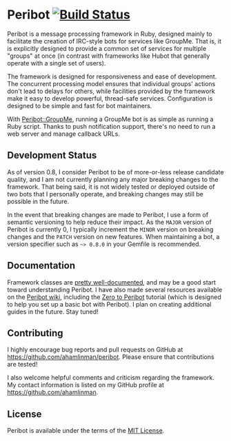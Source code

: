 # Peribot [![Build Status](https://travis-ci.org/ahamlinman/peribot.svg?branch=master)](https://travis-ci.org/ahamlinman/peribot)

Peribot is a message processing framework in Ruby, designed mainly to
facilitate the creation of IRC-style bots for services like GroupMe. That is,
it is explicitly designed to provide a common set of services for multiple
"groups" at once (in contrast with frameworks like Hubot that generally operate
with a single set of users).

The framework is designed for responsiveness and ease of development. The
concurrent processing model ensures that individual groups' actions don't lead
to delays for others, while facilities provided by the framework make it easy
to develop powerful, thread-safe services. Configuration is designed to be
simple and fast for bot maintainers.

With [Peribot::GroupMe](https://github.com/ahamlinman/peribot-groupme), running
a GroupMe bot is as simple as running a Ruby script. Thanks to push
notification support, there's no need to run a web server and manage callback
URLs.

## Development Status

As of version 0.8, I consider Peribot to be of more-or-less release candidate
quality, and I am not currently planning any major breaking changes to the
framework. That being said, it is not widely tested or deployed outside of two
bots that I personally operate, and breaking changes may still be possible in
the future.

In the event that breaking changes are made to Peribot, I use a form of semantic
versioning to help reduce their impact. As the `MAJOR` version of Peribot is
currently 0, I typically increment the `MINOR` version on breaking changes and
the `PATCH` version on new features. When maintaining a bot, a version specifier
such as `~> 0.8.0` in your Gemfile is recommended.

## Documentation

Framework classes are [pretty
well-documented](http://www.rubydoc.info/github/ahamlinman/peribot/master), and
may be a good start toward understanding Peribot. I have also made several
resources available on the [Peribot
wiki](https://github.com/ahamlinman/peribot/wiki), including the [Zero to
Peribot](https://github.com/ahamlinman/peribot/wiki/Zero-to-Peribot) tutorial
(which is designed to help you set up a basic bot with Peribot). I plan on
creating additional guides in the future. Stay tuned!

## Contributing

I highly encourage bug reports and pull requests on GitHub at
https://github.com/ahamlinman/peribot. Please ensure that contributions are
tested!

I also welcome helpful comments and criticism regarding the framework. My
contact information is listed on my GitHub profile at
https://github.com/ahamlinman.

## License

Peribot is available under the terms of the [MIT
License](http://opensource.org/licenses/MIT).
